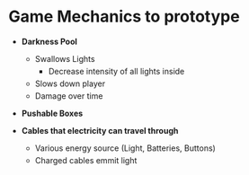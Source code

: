 # Game Mechanics to prototype

- **Darkness Pool**
  - Swallows Lights
    - Decrease intensity of all lights inside
  - Slows down player
  - Damage over time

- **Pushable Boxes**

- **Cables that electricity can travel through**
  - Various energy source (Light, Batteries, Buttons)
  - Charged cables emmit light

<style>
* {
    margin-top: 5px;
}
</style>